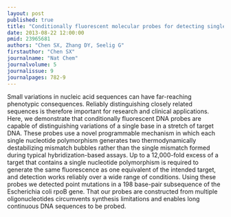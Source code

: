 ```yaml
---
layout: post
published: true
title: "Conditionally fluorescent molecular probes for detecting single base changes in double-stranded DNA."
date: 2013-08-22 12:00:00
pmid: 23965681
authors: "Chen SX, Zhang DY, Seelig G"
firstauthor: "Chen SX"
journalname: "Nat Chem"
journalvolume: 5
journalissue: 9
journalpages: 782-9
---
```


Small variations in nucleic acid sequences can have far-reaching phenotypic consequences. Reliably distinguishing closely related sequences is therefore important for research and clinical applications. Here, we demonstrate that conditionally fluorescent DNA probes are capable of distinguishing variations of a single base in a stretch of target DNA. These probes use a novel programmable mechanism in which each single nucleotide polymorphism generates two thermodynamically destabilizing mismatch bubbles rather than the single mismatch formed during typical hybridization-based assays. Up to a 12,000-fold excess of a target that contains a single nucleotide polymorphism is required to generate the same fluorescence as one equivalent of the intended target, and detection works reliably over a wide range of conditions. Using these probes we detected point mutations in a 198 base-pair subsequence of the Escherichia coli rpoB gene. That our probes are constructed from multiple oligonucleotides circumvents synthesis limitations and enables long continuous DNA sequences to be probed.

